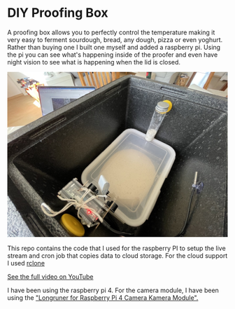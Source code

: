 # DIY Proofing Box

A proofing box allows you to perfectly control the temperature making
it very easy to ferment sourdough, bread, any dough, pizza or even yoghurt.
Rather than buying one I built one myself and added a raspberry pi. Using
the pi you can see what's happening inside of the proofer and even have
night vision to see what is happening when the lid is closed.

![The final DYI dough proofer](/proofing-box.jpg)

This repo contains the code that I used for the raspberry PI to setup the
live stream and cron job that copies data to cloud storage. For the cloud
support I used [rclone](https://rclone.org/)

[See the full video on YouTube](https://www.youtube.com/watch?v=PDeLAAloWNA)

I have been using the raspberry pi 4. For the camera module, I have been using
the ["Longruner for Raspberry Pi 4 Camera Kamera Module".](https://amzn.to/3aYCQG3)
